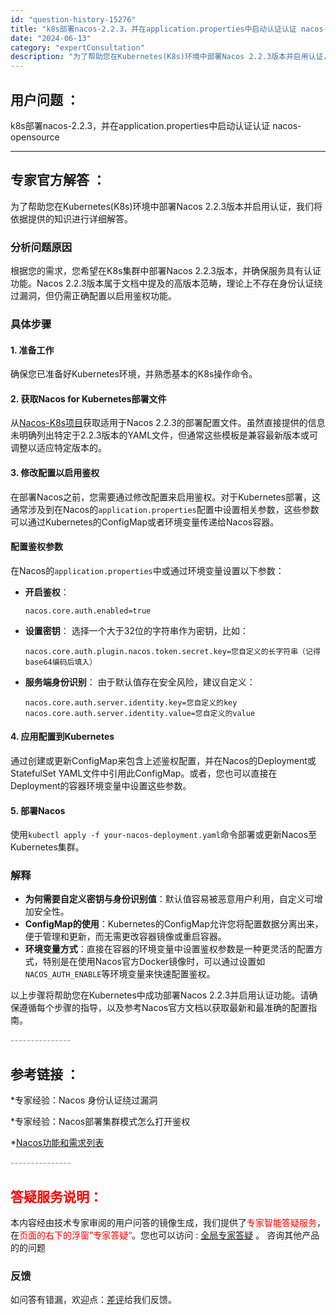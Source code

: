```yaml
---
id: "question-history-15276"
title: "k8s部署nacos-2.2.3，并在application.properties中启动认证认证 nacos-opensource"
date: "2024-06-13"
category: "expertConsultation"
description: "为了帮助您在Kubernetes(K8s)环境中部署Nacos 2.2.3版本并启用认证，我们将依据提供的知识进行详细解答。### 分析问题原因根据您的需求，您希望在K8s集群中部署Nacos 2.2.3版本，并确保服务具有认证功能。Nacos 2.2.3版本属于文档中提及的高版本范畴，理论上不存在"
---
```


## 用户问题 ： 
 k8s部署nacos-2.2.3，并在application.properties中启动认证认证 nacos-opensource 

---------------
## 专家官方解答 ：

为了帮助您在Kubernetes(K8s)环境中部署Nacos 2.2.3版本并启用认证，我们将依据提供的知识进行详细解答。

### 分析问题原因
根据您的需求，您希望在K8s集群中部署Nacos 2.2.3版本，并确保服务具有认证功能。Nacos 2.2.3版本属于文档中提及的高版本范畴，理论上不存在身份认证绕过漏洞，但仍需正确配置以启用鉴权功能。

### 具体步骤
#### 1. 准备工作
确保您已准备好Kubernetes环境，并熟悉基本的K8s操作命令。

#### 2. 获取Nacos for Kubernetes部署文件
从[Nacos-K8s项目](https://github.com/nacos-group/nacos-k8s)获取适用于Nacos 2.2.3的部署配置文件。虽然直接提供的信息未明确列出特定于2.2.3版本的YAML文件，但通常这些模板是兼容最新版本或可调整以适应特定版本的。

#### 3. 修改配置以启用鉴权
在部署Nacos之前，您需要通过修改配置来启用鉴权。对于Kubernetes部署，这通常涉及到在Nacos的`application.properties`配置中设置相关参数，这些参数可以通过Kubernetes的ConfigMap或者环境变量传递给Nacos容器。

#### 配置鉴权参数
在Nacos的`application.properties`中或通过环境变量设置以下参数：

- **开启鉴权**：
  ```
  nacos.core.auth.enabled=true
  ```

- **设置密钥**：
  选择一个大于32位的字符串作为密钥，比如：
  ```
  nacos.core.auth.plugin.nacos.token.secret.key=您自定义的长字符串（记得base64编码后填入）
  ```

- **服务端身份识别**：
  由于默认值存在安全风险，建议自定义：
  ```
  nacos.core.auth.server.identity.key=您自定义的key
  nacos.core.auth.server.identity.value=您自定义的value
  ```

#### 4. 应用配置到Kubernetes
通过创建或更新ConfigMap来包含上述鉴权配置，并在Nacos的Deployment或StatefulSet YAML文件中引用此ConfigMap。或者，您也可以直接在Deployment的容器环境变量中设置这些参数。

#### 5. 部署Nacos
使用`kubectl apply -f your-nacos-deployment.yaml`命令部署或更新Nacos至Kubernetes集群。

### 解释
- **为何需要自定义密钥与身份识别值**：默认值容易被恶意用户利用，自定义可增加安全性。
- **ConfigMap的使用**：Kubernetes的ConfigMap允许您将配置数据分离出来，便于管理和更新，而无需更改容器镜像或重启容器。
- **环境变量方式**：直接在容器的环境变量中设置鉴权参数是一种更灵活的配置方式，特别是在使用Nacos官方Docker镜像时，可以通过设置如`NACOS_AUTH_ENABLE`等环境变量来快速配置鉴权。

以上步骤将帮助您在Kubernetes中成功部署Nacos 2.2.3并启用认证功能。请确保遵循每个步骤的指导，以及参考Nacos官方文档以获取最新和最准确的配置指南。


<font color="#949494">---------------</font> 


## 参考链接 ：

*专家经验：Nacos 身份认证绕过漏洞 
 
 *专家经验：Nacos部署集群模式怎么打开鉴权 
 
 *[Nacos功能和需求列表](https://nacos.io/docs/latest/archive/feature-list)


 <font color="#949494">---------------</font> 
 


## <font color="#FF0000">答疑服务说明：</font> 

本内容经由技术专家审阅的用户问答的镜像生成，我们提供了<font color="#FF0000">专家智能答疑服务</font>，在<font color="#FF0000">页面的右下的浮窗”专家答疑“</font>。您也可以访问 : [全局专家答疑](https://opensource.alibaba.com/chatBot) 。 咨询其他产品的的问题

### 反馈
如问答有错漏，欢迎点：[差评](https://ai.nacos.io/user/feedbackByEnhancerGradePOJOID?enhancerGradePOJOId=15290)给我们反馈。
